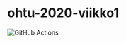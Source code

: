 # ohtu-2020-viikko1

![GitHub Actions](https://github.com/sainioan/ohtu-2020-viikko1/workflows/Java%20CI%with%20Gradle/badge.svg)
